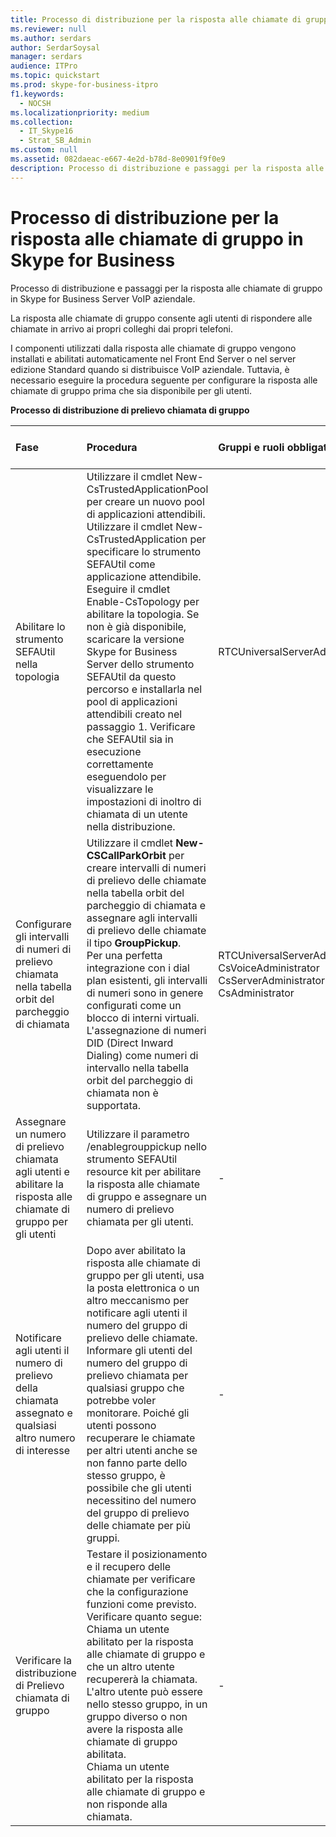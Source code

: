 ```yaml
---
title: Processo di distribuzione per la risposta alle chiamate di gruppo in Skype for Business
ms.reviewer: null
ms.author: serdars
author: SerdarSoysal
manager: serdars
audience: ITPro
ms.topic: quickstart
ms.prod: skype-for-business-itpro
f1.keywords:
  - NOCSH
ms.localizationpriority: medium
ms.collection:
  - IT_Skype16
  - Strat_SB_Admin
ms.custom: null
ms.assetid: 082daeac-e667-4e2d-b78d-8e0901f9f0e9
description: Processo di distribuzione e passaggi per la risposta alle chiamate di gruppo in Skype for Business Server VoIP aziendale.
---
```


# <a name="deployment-process-for-group-call-pickup-in-skype-for-business"></a>Processo di distribuzione per la risposta alle chiamate di gruppo in Skype for Business
 
Processo di distribuzione e passaggi per la risposta alle chiamate di gruppo in Skype for Business Server VoIP aziendale.
  
La risposta alle chiamate di gruppo consente agli utenti di rispondere alle chiamate in arrivo ai propri colleghi dai propri telefoni. 
  
 I componenti utilizzati dalla risposta alle chiamate di gruppo vengono installati e abilitati automaticamente nel Front End Server o nel server edizione Standard quando si distribuisce VoIP aziendale. Tuttavia, è necessario eseguire la procedura seguente per configurare la risposta alle chiamate di gruppo prima che sia disponibile per gli utenti.
  
**Processo di distribuzione di prelievo chiamata di gruppo**

|**Fase**|**Procedura**|**Gruppi e ruoli obbligatori**|**Documentazione relativa alla distribuzione**|
|:-----|:-----|:-----|:-----|
|Abilitare lo strumento SEFAUtil nella topologia|Utilizzare il cmdlet New-CsTrustedApplicationPool per creare un nuovo pool di applicazioni attendibili. Utilizzare il cmdlet New-CsTrustedApplication per specificare lo strumento SEFAUtil come applicazione attendibile. Eseguire il cmdlet Enable-CsTopology per abilitare la topologia. Se non è già disponibile, scaricare la versione Skype for Business Server dello strumento SEFAUtil da questo percorso e installarla nel pool di applicazioni attendibili creato nel passaggio 1. Verificare che SEFAUtil sia in esecuzione correttamente eseguendolo per visualizzare le impostazioni di inoltro di chiamata di un utente nella distribuzione. |RTCUniversalServerAdmins  <br/> |[Distribuire lo strumento SEFAUtil in Skype for Business](deploy-the-sefautil-tool.md) <br/> [New-CsTrustedApplicationPool](/powershell/module/skype/new-cstrustedapplicationpool?view=skype-ps) </br>[New-CsTrustedApplication](/powershell/module/skype/new-cstrustedapplication?view=skype-ps)</br>[Enable-CsTopology](/powershell/module/skype/enable-cstopology?view=skype-ps) <br/> [Skype for Business Server strumenti del Resource Kit 2015](../../management-tools/resource-kit-tools.md). Ad Skype for Business Server è necessario utilizzare la versione corrente dello strumento, ma la documentazione di Lync Server 2013 è ancora valida.  <br/> |
|Configurare gli intervalli di numeri di prelievo chiamata nella tabella orbit del parcheggio di chiamata  <br/> |Utilizzare il cmdlet **New-CSCallParkOrbit** per creare intervalli di numeri di prelievo delle chiamate nella tabella orbit del parcheggio di chiamata e assegnare agli intervalli di prelievo delle chiamate il tipo **GroupPickup**.  <br/> Per una perfetta integrazione con i dial plan esistenti, gli intervalli di numeri sono in genere configurati come un blocco di interni virtuali. L'assegnazione di numeri DID (Direct Inward Dialing) come numeri di intervallo nella tabella orbit del parcheggio di chiamata non è supportata.  <br/> |RTCUniversalServerAdmins  <br/> CsVoiceAdministrator  <br/> CsServerAdministrator  <br/> CsAdministrator  <br/> |[Creare o modificare un intervallo di numeri di prelievo chiamata di gruppo in Skype for Business](create-or-modify-a-group-call-pickup-number-range.md) <br/> |
|Assegnare un numero di prelievo chiamata agli utenti e abilitare la risposta alle chiamate di gruppo per gli utenti  <br/> |Utilizzare il parametro /enablegrouppickup nello strumento SEFAUtil resource kit per abilitare la risposta alle chiamate di gruppo e assegnare un numero di prelievo chiamata per gli utenti.  <br/> |-  <br/> |[Abilitare la risposta alle chiamate di gruppo per gli utenti e assegnare un numero di gruppo in Skype for Business](enable-group-call-pickup-for-users-and-assign-a-group-number.md) <br/> |
|Notificare agli utenti il numero di prelievo della chiamata assegnato e qualsiasi altro numero di interesse  <br/> |Dopo aver abilitato la risposta alle chiamate di gruppo per gli utenti, usa la posta elettronica o un altro meccanismo per notificare agli utenti il numero del gruppo di prelievo delle chiamate. Informare gli utenti del numero del gruppo di prelievo chiamata per qualsiasi gruppo che potrebbe voler monitorare. Poiché gli utenti possono recuperare le chiamate per altri utenti anche se non fanno parte dello stesso gruppo, è possibile che gli utenti necessitino del numero del gruppo di prelievo delle chiamate per più gruppi.  <br/> |-  <br/> ||
|Verificare la distribuzione di Prelievo chiamata di gruppo  <br/> | Testare il posizionamento e il recupero delle chiamate per verificare che la configurazione funzioni come previsto. Verificare quanto segue: <br/>  Chiama un utente abilitato per la risposta alle chiamate di gruppo e che un altro utente recupererà la chiamata. L'altro utente può essere nello stesso gruppo, in un gruppo diverso o non avere la risposta alle chiamate di gruppo abilitata. <br/>  Chiama un utente abilitato per la risposta alle chiamate di gruppo e non risponde alla chiamata. <br/> |-  <br/> ||
